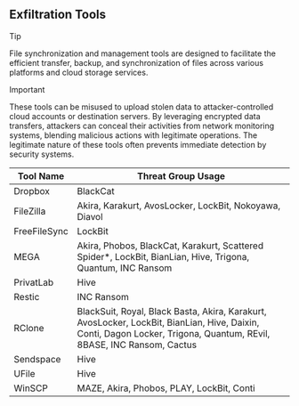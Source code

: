 ## Exfiltration Tools

> [!TIP]
> File synchronization and management tools are designed to facilitate the efficient transfer, backup, and synchronization of files across various platforms and cloud storage services. 

> [!IMPORTANT]
> These tools can be misused to upload stolen data to attacker-controlled cloud accounts or destination servers. By leveraging encrypted data transfers, attackers can conceal their activities from network monitoring systems, blending malicious actions with legitimate operations. The legitimate nature of these tools often prevents immediate detection by security systems.

| Tool Name | Threat Group Usage |
|---|---|
| Dropbox | BlackCat |
| FileZilla | Akira, Karakurt, AvosLocker, LockBit, Nokoyawa, Diavol |
| FreeFileSync | LockBit |
| MEGA | Akira, Phobos, BlackCat, Karakurt, Scattered Spider*, LockBit, BianLian, Hive, Trigona, Quantum, INC Ransom |
| PrivatLab | Hive |
| Restic | INC Ransom |
| RClone | BlackSuit, Royal, Black Basta, Akira, Karakurt, AvosLocker, LockBit, BianLian, Hive, Daixin, Conti, Dagon Locker, Trigona, Quantum, REvil, 8BASE, INC Ransom, Cactus |
| Sendspace | Hive |
| UFile | Hive |
| WinSCP | MAZE, Akira, Phobos, PLAY, LockBit, Conti |
